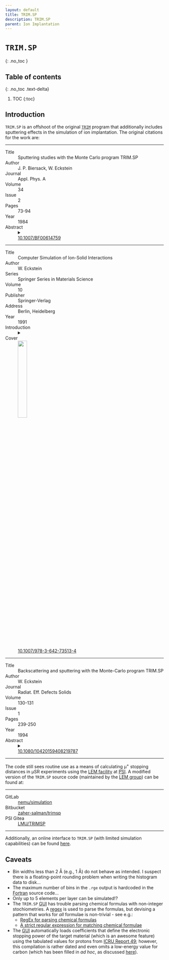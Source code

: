 ```yaml
---
layout: default
title: TRIM.SP
description: TRIM.SP
parent: Ion Implantation
---
```


# `TRIM.SP`
{: .no_toc }

## Table of contents
{: .no_toc .text-delta}

1. TOC
{:toc}

## Introduction

`TRIM.SP` is an offshoot of the original [`TRIM`] program that additionally
includes sputtering effects in the simulation of ion implantation.
The original citations for the work are:

---

<dl>
    <dt>Title</dt>
        <dd>Sputtering studies with the Monte Carlo program TRIM.SP</dd>
    <dt>Author</dt>
        <dd>J. P. Biersack, W. Eckstein</dd>
    <dt>Journal</dt>
        <dd>Appl. Phys. A</dd>
    <dt>Volume</dt>
        <dd>34</dd>
    <dt>Issue</dt>
        <dd>2</dd>
    <dt>Pages</dt>
        <dd>73-94</dd>
    <dt>Year</dt>
        <dd>1984</dd>
    <dt>Abstract</dt>
        <dd>
        <details>
        <summary></summary>
        The Monte Carlo Program TRIM.SP (sputtering version of TRIM) was used to
        determine sputtering yields and energy and angular distributions of
        sputtered particles in physical (collisional) sputtering processes. The
        output is set up to distinguish between the contributions of primary and
        secondary knock-on atoms as caused by in- and outgoing incident ions, in
        order to get a better understanding of the sputtering mechanisms and to
        check on previous theoretical models. The influence of the interatomic
        potential and the inelastic energy loss model as well as the surface
        binding energy on the sputtering yield is investigated. Further results
        are sputtering yields versus incident energy and angle as well as total
        angular distributions of sputtered particles and energy distributions in
        specific solid angles for non-normal incidence. The calculated data are
        compared with experimental results as far as possible. From this
        comparison it turns out that the TRIM.SP is able to reproduce
        experimental results even in very special details of angular and energy
        distributions.
        </details>
        </dd>
    <dt><i class="ai ai-doi"></i></dt>
        <dd><a href="https://doi.org/10.1007/BF00614759">10.1007/BF00614759</a></dd>
</dl>

---

<dl>
    <dt>Title</dt>
        <dd>Computer Simulation of Ion-Solid Interactions</dd>
    <dt>Author</dt>
        <dd>W. Eckstein</dd>
    <dt>Series</dt>
        <dd>Springer Series in Materials Science</dd>
    <dt>Volume</dt>
        <dd>10</dd>
    <dt>Publisher</dt>
        <dd>Springer-Verlag</dd>
    <dt>Address</dt>
        <dd>Berlin, Heidelberg</dd>
    <dt>Year</dt>
        <dd>1991</dd>
    <dt>Introduction</dt>
        <dd>
        <details>
        <summary></summary>
        In this book the author discusses the investigation of ion bombardment
        of solids by computer simulation, with the aim of demonstrating the
        usefulness of this approach to the problem of interactions of ions with
        solids. The various chapters present the basic physics behind the
        simulation programs, their structure and many applications to different
        topics. The two main streams, the binary collision model and the
        classical dynamics model, are discussed, as are interaction potentials
        and electronic energy losses. The main topics investigated are
        backscattering, sputtering and implantation for incident atomic
        particles with energies from the eV to the MeV range. An extensive
        overview of the literature is given, making this book of interest to the
        active reseacher as well to students entering the field.
        </details>
        </dd>
    <dt>Cover</dt>
        <dd><img src="https://media.springernature.com/w306/springer-static/cover-hires/book/978-3-642-73513-4" width="25%"></dd>
    <dt><i class="ai ai-doi"></i></dt>
        <dd><a href="https://doi.org/10.1007/978-3-642-73513-4">10.1007/978-3-642-73513-4</a></dd>
</dl>

---

<dl>
    <dt>Title</dt>
        <dd>Backscattering and sputtering with the Monte-Carlo program TRIM.SP</dd>
    <dt>Author</dt>
        <dd>W. Eckstein</dd>
    <dt>Journal</dt>
        <dd>Radiat. Eff. Defects Solids</dd>
    <dt>Volume</dt>
        <dd>130-131</dd>
    <dt>Issue</dt>
        <dd>1</dd>
    <dt>Pages</dt>
        <dd>239-250</dd>
    <dt>Year</dt>
        <dd>1994</dd>
    <dt>Abstract</dt>
        <dd>
        <details>
        <summary></summary>
        The changes of the program TRIM.SP namely the vectorization and other
        minor changes since its first publication in 1984 are shortly described.
        Examples especially about backscattering and sputtering illustrate the
        possibilities which can be handled by the program.
        </details>
        </dd>
    <dt><i class="ai ai-doi"></i></dt>
        <dd><a href="https://doi.org/10.1080/10420159408219787">10.1080/10420159408219787</a></dd>
</dl>

---

The code still sees routine use as a means of calculating μ<sup>+</sup>
stopping distances in μSR experiments using the [LEM facility] at [PSI].
A modified version of the `TRIM.SP` source code (maintained by the [LEM group])
can be found at:

---

<dl>
    <dt>GitLab <i class="fab fa-gitlab"></i></dt>
        <dd><a href="https://gitlab.psi.ch/nemu/simulation">nemu/simulation</a></dd>
    <dt>Bitbucket <i class="fab fa-bitbucket"></i></dt>
        <dd><a href="https://bitbucket.org/zaher-salman/trimsp/">zaher-salman/trimsp</a></dd>
    <dt>PSI Gitea <i class="fab fa-git-alt"></i></dt>
        <dd><a href="https://gitea.psi.ch/LMU/TRIMSP">LMU/TRIMSP</a></dd>
</dl>

---

Additionally, an online interface to `TRIM.SP`
(with limited simulation capabilities)
can be found [here](http://musruser.psi.ch/cgi-bin/TrimSP.cgi).

## Caveats

- Bin widths less than 2 Å (e.g., 1 Å) do not behave as intended. I suspect
  there is a floating-point rounding problem when writing the histogram data to
  disk...
- The maximum number of bins in the `.rge` output is hardcoded in the [Fortran]
  source code...
- Only up to 5 elements per layer can be simulated!?
- The `TRIM.SP` [GUI] has trouble parsing chemical formulas with non-integer
  stochiometries. A [regex] is used to parse the formulas, but devising a
  pattern that works for <i>all</i> formulae is non-trivial - see e.g.:
  - [RegEx for parsing chemical formulas](https://stackoverflow.com/questions/23602175/regex-for-parsing-chemical-formulas)
  - [A strict regular expression for matching chemical formulae](https://stackoverflow.com/questions/46200305/a-strict-regular-expression-for-matching-chemical-formulae)
- The [GUI] automatically loads coefficients that define the electronic stopping
  power of the target material (which is an awesome feature) using the tabulated
  values for protons from [ICRU Report 49]; however, this compilation is rather
  dated and even omits a low-energy value for carbon
  (which has been filled in <i>ad hoc</i>, as discussed [here](https://lmu.web.psi.ch/docu/LEM_Memo/LEM_EnergyLoss_CarbonFoil/MemoEnergyLossInC-TRIMSP.pdf)).

[LEM facility]: https://www.psi.ch/en/smus/lem
[LEM group]: https://www.psi.ch/en/low-energy-muons
[PSI]: https://www.psi.ch/en
[`TRIM`]: https://doi.org/10.1016/0029-554X(80)90440-1
[Fortran]: https://fortran-lang.org/
[regex]: https://en.wikipedia.org/wiki/Regular_expression
[GUI]: https://en.wikipedia.org/wiki/Graphical_user_interface
[ICRU Report 49]: https://www.icru.org/report/stopping-power-and-ranges-for-protons-and-alpha-particles-report-49/
